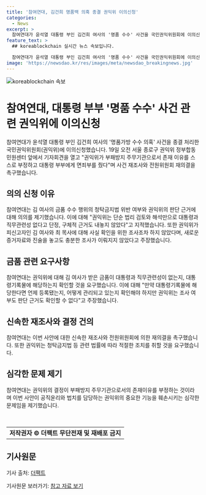 ```yaml
---
title: '참여연대, 김건희 명품백 의혹 종결 권익위 이의신청'
categories:
  - News
excerpt: >
  참여연대가 윤석열 대통령 부인 김건희 여사의 '명품 수수' 사건을 국민권익위원회에 이의신청했다. 권익위의 결정에 대해 집중적으로 비판하며, 부패방지 주무기관으로서의 역할에 대해 강력히 주장했다. 또한, 권익위의 판단에 대한 법적 근거와 사실 확인을 요구하고, 새로운 증거자료를 언급하며 김 여사와 최 목사에 대한 조사를 강력히 촉구했다. 만약 이들 요구사항이 충족되지 않을 경우, 관련된 증거자료와 사실을 계속해서 제공할 것으로 예상된다.
feature_text: >
  ## koreablockchain 실시간 뉴스 속보입니다.

  참여연대가 윤석열 대통령 부인 김건희 여사의 '명품 수수' 사건을 국민권익위원회에 이의신청했다. 권익위의 결정에 대해 집중적으로 비판하며, 부패방지 주무기관으로서의 역할에 대해 강력히 주장했다. 또한, 권익위의 판단에 대한 법적 근거와 사실 확인을 요구하고, 새로운 증거자료를 언급하며 김 여사와 최 목사에 대한 조사를 강력히 촉구했다. 만약 이들 요구사항이 충족되지 않을 경우, 관련된 증거자료와 사실을 계속해서 제공할 것으로 예상된다.
image: 'https://newsdao.kr/res/images/meta/newsdao_breakingnews.jpg'
---
```


<p><img src="https://newsdao.kr/res/images/meta/newsdao_breakingnews.jpg" alt="koreablockchain 속보" /></p>

<h1>참여연대, 대통령 부부 '명품 수수' 사건 관련 권익위에 이의신청</h1>

<p data-ke-size="size16">참여연대가 윤석열 대통령 부인 김건희 여사의 '명품가방 수수 의혹' 사건을 종결 처리한 국민권익위원회(권익위)에 이의신청했습니다. 19일 오전 서울 종로구 권익위 정부합동민원센터 앞에서 기자회견을 열고 "권익위가 부패방지 주무기관으로서 존재 이유를 스스로 부정하고 대통령 부부에게 면죄부를 줬다"며 사건 재조사와 전원위원회 재의결을 촉구했습니다.</p>

<h2 data-ke-size="size26">의의 신청 이유</h2>

<p data-ke-size="size16">참여연대는 김 여사의 금품 수수 행위의 청탁금지법 위반 여부와 권익위의 판단 근거에 대해 의의를 제기했습니다. 이에 대해 "권익위는 단순 법리 검토와 해석만으로 대통령과 직무관련성 없다고 단정, 구체적 근거도 내놓지 않았다"고 지적했습니다. 또한 권익위가 피신고자인 김 여사와 최 목사에 대해 사실 확인을 위한 조사조차 하지 않았다며, 새로운 증거자료와 진술을 놓고도 충분한 조사가 이뤄지지 않았다고 주장했습니다.</p>

<h2 data-ke-size="size26">금품 관련 요구사항</h2>

<p data-ke-size="size16">참여연대는 권익위에 대해 김 여사가 받은 금품이 대통령과 직무관련성이 없는지, 대통령기록물에 해당하는지 확인할 것을 요구했습니다. 이에 대해 "만약 대통령기록물에 해당한다면 언제 등록됐는지, 어떻게 관리되고 있는지 확인해야 하지만 권익위는 조사 여부도 판단 근거도 확인할 수 없다"고 주장했습니다.</p>

<h2 data-ke-size="size26">신속한 재조사와 결정 건의</h2>

<p data-ke-size="size16">참여연대는 이번 사안에 대한 신속한 재조사와 전원위원회에 의한 재의결을 촉구했습니다. 또한 권익위는 청탁금지법 등 관련 법률에 따라 적절한 조치를 취할 것을 요구했습니다.</p>

<h2 data-ke-size="size26">심각한 문제 제기</h2>

<p data-ke-size="size16">참여연대는 권익위의 결정이 부패방지 주무기관으로서의 존재이유를 부정하는 것이라며 이번 사안이 공직윤리와 법치를 담당하는 권익위의 중요한 기능을 훼손시키는 심각한 문제임을 제기했습니다.</p>

<p data-ke-size="size16">&nbsp;</p>

<table>
   <tbody>
      <tr>
         <td style="text-align: center; height: 17px;"><b>저작권자 © 더팩트 무단전재 및 재배포 금지</b></td>
      </tr>
   </tbody>
</table>

<h2 data-ke-size="size26">기사원문</h2>

<p data-ke-size="size16">기사 출처: <a href="http://talk.tf.co.kr/bbs/report/write">더팩트</a></p>

<p data-ke-size="size16">기사원문 보러가기: <a href="http://talk.tf.co.kr/bbs/report/write">참고 자료 보기</a></p>

<p data-ke-size="size16">&nbsp;</p>

